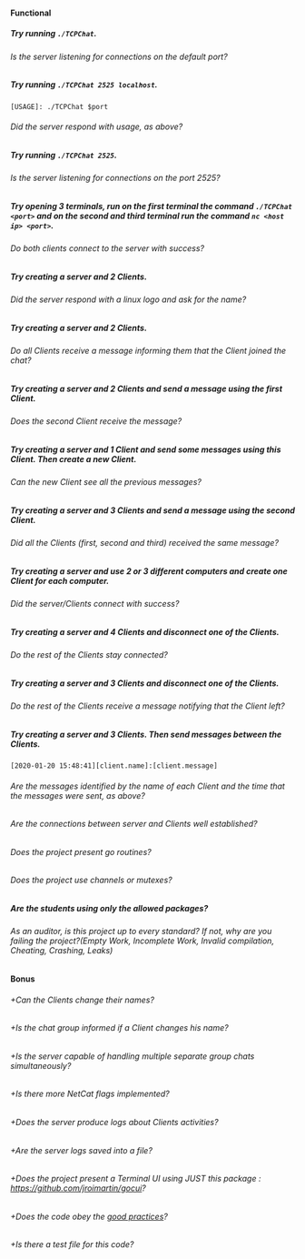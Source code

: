 #### Functional

##### Try running `./TCPChat`.

###### Is the server listening for connections on the default port?

##### Try running `./TCPChat 2525 localhost`.

```
[USAGE]: ./TCPChat $port
```

###### Did the server respond with usage, as above?

##### Try running `./TCPChat 2525`.

###### Is the server listening for connections on the port 2525?

##### Try opening 3 terminals, run on the first terminal the command `./TCPChat <port>` and on the second and third terminal run the command `nc <host ip> <port>`.

###### Do both clients connect to the server with success?

##### Try creating a server and 2 Clients.

###### Did the server respond with a linux logo and ask for the name?

##### Try creating a server and 2 Clients.

###### Do all Clients receive a message informing them that the Client joined the chat?

##### Try creating a server and 2 Clients and send a message using the first Client.

###### Does the second Client receive the message?

##### Try creating a server and 1 Client and send some messages using this Client. Then create a new Client.

###### Can the new Client see all the previous messages?

##### Try creating a server and 3 Clients and send a message using the second Client.

###### Did all the Clients (first, second and third) received the same message?

##### Try creating a server and use 2 or 3 different computers and create one Client for each computer.

###### Did the server/Clients connect with success?

##### Try creating a server and 4 Clients and disconnect one of the Clients.

###### Do the rest of the Clients stay connected?

##### Try creating a server and 3 Clients and disconnect one of the Clients.

###### Do the rest of the Clients receive a message notifying that the Client left?

##### Try creating a server and 3 Clients. Then send messages between the Clients.

```
[2020-01-20 15:48:41][client.name]:[client.message]
```

###### Are the messages identified by the name of each Client and the time that the messages were sent, as above?

###### Are the connections between server and Clients well established?

###### Does the project present go routines?

###### Does the project use channels or mutexes?

##### Are the students using only the allowed packages?

###### As an auditor, is this project up to every standard? If not, why are you failing the project?(Empty Work, Incomplete Work, Invalid compilation, Cheating, Crashing, Leaks)

#### Bonus

###### +Can the Clients change their names?

###### +Is the chat group informed if a Client changes his name?

###### +Is the server capable of handling multiple separate group chats simultaneously?

###### +Is there more NetCat flags implemented?

###### +Does the server produce logs about Clients activities?

###### +Are the server logs saved into a file?

###### +Does the project present a Terminal UI using JUST this package : https://github.com/jroimartin/gocui?

###### +Does the code obey the [good practices](../../good-practices/README.md)?

###### +Is there a test file for this code?

